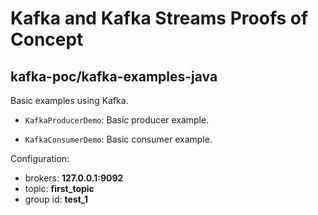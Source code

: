 # Kafka and Kafka Streams Proofs of Concept

## kafka-poc/kafka-examples-java

Basic examples using Kafka.

* `KafkaProducerDemo`: Basic producer example.

* `KafkaConsumerDemo`: Basic consumer example.

Configuration:

* brokers: **127.0.0.1:9092**
* topic: **first_topic**
* group id: **test_1**
